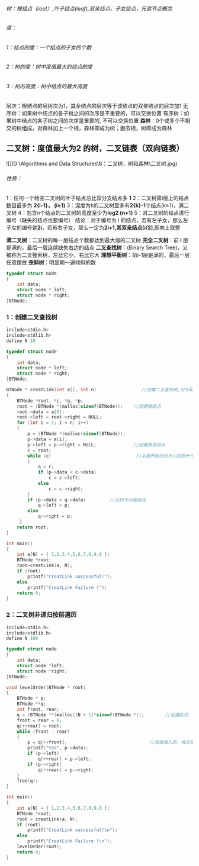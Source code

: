 ###### 树：根结点（root）,叶子结点(leaf),双亲结点，子女结点，兄弟节点概念

###### 度：

###### 1：结点的度：一个结点的子女的个数

###### 2：树的度：树中度值最大的结点的度																	

###### 3：树的高度：树中结点的最大高度

层次：根结点的层树次为1，其余结点的层次等于该结点的双亲结点的层次加1										无序树：如果树中结点的各子树之间的次序是不重要的，可以交换位置
有序树：如果树中结点的各子树之间的次序是重要的, 不可以交换位置
**森林**：0个或多个不相交的树组成，对森林加上一个根，森林即成为树；删去根，树即成为森林

## 二叉树：度值最大为2 的树，二叉链表（双向链表）

![](G:\Algorithms and Data Structures\8：二叉树，树和森林\二叉树.jpg)

###### 性质：

1：任何一个给空二叉树的叶子结点总比双分支结点多 **1**														2：二叉树第i层上的结点数目最多为 **2{i-1}， (i≥1)**																3：深度为k的二叉树至多有**2{k}-1**个结点(k≥1)，满二叉树													4：包含n个结点的二叉树的高度至少为**log2 (n+1)**																5：对二叉树的结点进行编号（缺失的结点也要编号）																结论：对于编号为 i 的结点，若有左子女，那么左子女的编号是**2i**，若有右子女，那么一定为**2i+1,**其双亲结点**[i/2]**,即向上取整

**满二叉树**：二叉树的每一层结点个数都达到最大值的二叉树														**完全二叉树**：前 **i** 层是满的，最后一层连续缺失右边的结点														**二叉查找树**：(Binary Search Tree)，又被称为二叉搜索树，左比它小，右比它大									**理想平衡树**：前i-1层是满的，最后一层任意摆放															**歪斜树**：明显朝一遍倾斜的数

```c
typedef struct node
{
	int data;
	struct node * left;
	struct node * right;
}BTNode;
```



### 1：创建二叉查找树

```c
include<stdio.h>
include<stdlib.h>
define N 10

typedef struct node
{
	int data;
	struct node * left;
	struct node * right;
}BTNode;

BTNode * creatLink(int a[], int n)                 //创建二叉查找树,分头和中间尾
{
	BTNode *root, *c, *q, *p;
	root = (BTNode *)malloc(sizeof(BTNode));    //创建根结点
	root->data = a[0];
	root->left = root->right = NULL;                
	for (int i = 1; i < n; i++)
	{
		p = (BTNode *)malloc(sizeof(BTNode));
		p->data = a[i];
		p->left = p->right = NULL;              //创建其余结点
		c = root;
		while (c)                                //从根开始比较大小找到叶子节点，并且有指针q
		{
			q = c;
			if (p->data < c->data)
				c = c->left;
			else
				c = c->right;
		}
        if (p->data < q->data)         //比较大小挂结点
			q->left = p;
        else
			q->right = p;
     }
	return root;
}

int main()
{
	int a[N] = { 1,2,3,4,5,6,7,8,9,0 };
	BTNode *root;
	root=creatLink(a, N);
	if (root)
		printf("CreatLink successful!");
	else
		printf("CreatLink Failure !");
	return 0;
}
```

### 2：二叉树非递归按层遍历

```c
include<stdio.h>
include<stdlib.h>
define N 100

typedef struct node
{
	int data;
	struct node *left;
	struct node *right;
}BTNode;

void levelOrder(BTNode * root)
{
	BTNode * p;
	BTNode **q;
	int front, rear;
	q = (BTNode **)malloc((N + 1)*sizeof(BTNode *));        //创建队列
	front = rear = 0;
	q[++rear] = root;
	while (front - rear)
	{
		p = q[++front];                               //按层输入的，肯定是按层输出的
		printf("%5d", p->data);
		if (p->left)
			q[++rear] = p->left;
		if (p->right)
			q[++rear] = p->right;
	}
	free(q);
}

int main()
{
	int a[N] = { 1,2,3,4,5,6,7,8,9,0 };
	BTNode *root;
	root = creatLink(a, N);
	if (root)
		printf("CreatLink successful!\n");
	else
		printf("CreatLink Failure !\n");
	levelOrder(root);
	return 0;
}
```



